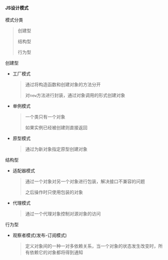 #### JS设计模式

模式分类

> 创建型
>
> 结构型
>
> 行为型

创建型

* 工厂模式

  > 通过将构造函数和创建对象的方法分开
  >
  > 对`new`方法进行封装，通过对象调用的形式创建对象

* 单例模式

  > 一个类只有一个对象
  >
  > 如果实例已经被创建则直接返回

* 原型模式

  > 通过为新对象指定原型创建对象

结构型

* 适配器模式

  > 通过一个对象对另一个对象进行包装，解决接口不兼容的问题
  >
  > 之后操作时只使用包装的对象

* 代理模式

  > 通过一个代理对象控制对源对象的访问

行为型

* 观察者模式(发布-订阅模式)

  > 定义对象间的一种一对多依赖关系，当一个对象的状态发生改变时，所有依赖它的对象都将得到通知


